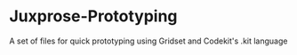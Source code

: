 Juxprose-Prototyping
====================

A set of files for quick prototyping using Gridset and Codekit's .kit language
